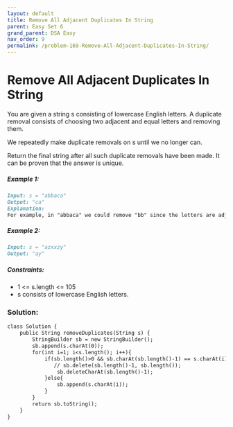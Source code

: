 ```yaml
---
layout: default
title: Remove All Adjacent Duplicates In String
parent: Easy Set 6
grand_parent: DSA Easy
nav_order: 9
permalink: /problem-169-Remove-All-Adjacent-Duplicates-In-String/
---
```

# Remove All Adjacent Duplicates In String

You are given a string s consisting of lowercase English letters. A duplicate removal consists of choosing two adjacent and equal letters and removing them.

We repeatedly make duplicate removals on s until we no longer can.

Return the final string after all such duplicate removals have been made. It can be proven that the answer is unique.

##### Example 1:
```markdown
Input: s = "abbaca"
Output: "ca"
Explanation:
For example, in "abbaca" we could remove "bb" since the letters are adjacent and equal, and this is the only possible move.  The result of this move is that the string is "aaca", of which only "aa" is possible, so the final string is "ca".
```
##### Example 2:
```markdown
Input: s = "azxxzy"
Output: "ay"
```
##### Constraints:
* 1 <= s.length <= 105
* s consists of lowercase English letters.

### Solution:
```markdown
class Solution {
    public String removeDuplicates(String s) {
        StringBuilder sb = new StringBuilder();
        sb.append(s.charAt(0));
        for(int i=1; i<s.length(); i++){
            if(sb.length()>0 && sb.charAt(sb.length()-1) == s.charAt(i)){
               // sb.delete(sb.length()-1, sb.length());
                sb.deleteCharAt(sb.length()-1);
            }else{
                sb.append(s.charAt(i));
            }
        }
        return sb.toString();
    }
}
```

